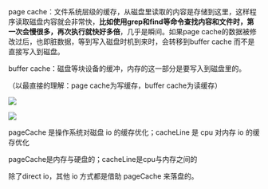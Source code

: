 page cache：文件系统层级的缓存，从磁盘里读取的内容是存储到这里，这样程序读取磁盘内容就会非常快，**比如使用grep和find等命令查找内容和文件时，第一次会慢很多，再次执行就快好多倍**，几乎是瞬间。如果page cache的数据被修改过后，也即脏数据，等到写入磁盘时机到来时，会转移到buffer cache 而不是直接写入到磁盘。

buffer cache：磁盘等块设备的缓冲，内存的这一部分是要写入到磁盘里的。

（以最直接的理解：page cache为写缓存，buffer cache为读缓存）

![](/media/hpsyche/_dde_data/note/计算机基础/pict/12-3.png)

![](/media/hpsyche/_dde_data/note/计算机基础/pict/7-2.png)

pageCache 是操作系统对磁盘 io 的缓存优化；cacheLine 是 cpu 对内存 io 的缓存优化

pageCache是内存与硬盘的；cacheLine是cpu与内存之间的

除了direct io，其他 io 方式都是借助 pageCache 来落盘的。